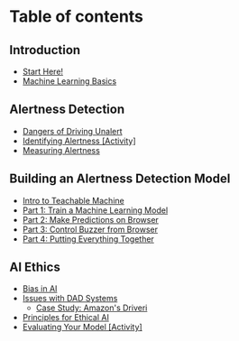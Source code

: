 # Table of contents

## Introduction

* [Start Here!](README.md)
* [Machine Learning Basics](introduction/machine-learning-basics.md)

## Alertness Detection

* [Dangers of Driving Unalert](alertness-detection/dangers-of-driving-unalert.md)
* [Identifying Alertness \[Activity\]](alertness-detection/identifying-alertness-activity.md)
* [Measuring Alertness](alertness-detection/measuring-alertness.md)

## Building an Alertness Detection Model

* [Intro to Teachable Machine](building-an-alertness-detection-model/intro-to-teachable-machine.md)
* [Part 1: Train a Machine Learning Model](building-an-alertness-detection-model/part-1-train-a-machine-learning-model.md)
* [Part 2: Make Predictions on Browser](building-an-alertness-detection-model/part-2-make-predictions-on-browser.md)
* [Part 3: Control Buzzer from Browser](building-an-alertness-detection-model/part-3-control-buzzer-from-browser.md)
* [Part 4: Putting Everything Together](building-an-alertness-detection-model/part-4-putting-everything-together.md)

## AI Ethics

* [Bias in AI](ai-ethics/bias-in-ai.md)
* [Issues with DAD Systems](ai-ethics/issues-with-dad-systems/README.md)
  * [Case Study: Amazon's Driveri](ai-ethics/issues-with-dad-systems/case-study-amazons-driveri.md)
* [Principles for Ethical AI](ai-ethics/principles-for-ethical-ai.md)
* [Evaluating Your Model \[Activity\]](ai-ethics/evaluating-your-model-activity.md)
